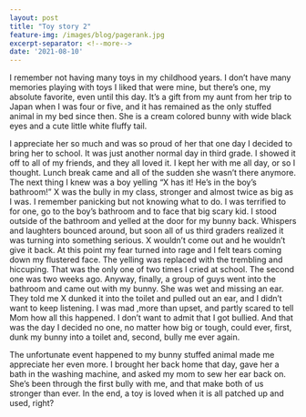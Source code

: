 ```yaml
---
layout: post
title: "Toy story 2"
feature-img: /images/blog/pagerank.jpg
excerpt-separator: <!--more-->
date: '2021-08-10'
---
```

I remember not having many toys in my childhood years. I don’t have many memories playing with toys I liked that were mine, but there’s one, my absolute favorite, even until this day. It’s a gift from my aunt from her trip to Japan when I was four or five, and it has remained as the only stuffed animal in my bed since then. She is a cream colored bunny with wide black eyes and a cute little white fluffy tail.  

I appreciate her so much and was so proud of her that one day I decided to bring her to school. It was just another normal day in third grade. I showed it off to all of my friends, and they all loved it. I kept her with me all day, or so I thought. Lunch break came and all of the sudden she wasn’t there anymore. The next thing I knew was a boy yelling “X has it! He’s in the boy’s bathroom!” X was the bully in my class, stronger and almost twice as big as I was. I remember panicking but not knowing what to do. I was terrified to for one, go to the boy’s bathroom and to face that big scary kid. I stood outside of the bathroom and yelled at the door for my bunny back. Whispers and laughters bounced around, but soon all of us third graders realized it was turning into something serious. X wouldn’t come out and he wouldn’t give it back. At this point my fear turned into rage and I felt tears coming down my flustered face. The yelling was replaced with the trembling and hiccuping. That was the only one of two times I cried at school. The second one was two weeks ago. Anyway, finally, a group of guys went into the bathroom and came out with my bunny. She was wet and missing an ear. They told me X dunked it into the toilet and pulled out an ear, and I didn’t want to keep listening. I was mad ,more than upset, and partly scared to tell Mom how all this happened. I don’t want to admit that I got bullied. And that was the day I decided no one, no matter how big or tough, could ever, first, dunk my bunny into a toilet and, second, bully me ever again.  

The unfortunate event happened to my bunny stuffed animal made me appreciate her even more. I brought her back home that day, gave her a bath in the washing machine, and asked my mom to sew her ear back on. She’s been through the first bully with me, and that make both of us stronger than ever. In the end, a toy is loved when it is all patched up and used, right?  
